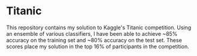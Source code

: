 # Titanic
This repository contains my solution to Kaggle's Titanic competition. Using an ensemble of various classifiers, I have been able to achieve ~85% accuracy on the training set and ~80% accuracy on the test set. These scores place my solution in the top 16% of participants in the competition.
